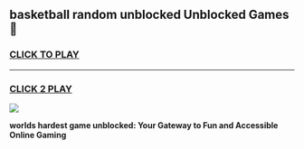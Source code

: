 
## basketball random unblocked Unblocked Games👋
<h3>
<a href="https://premium.freeplayer.one?title=basketball_random_unblocked&ref=16F">CLICK TO PLAY</a></h3>
<hr>

<h3>
<a href="https://premium.freeplayer.one?title=basketball_random_unblocked&ref=16F">CLICK 2 PLAY</a>
  
</h3>

<a href="https://premium.freeplayer.one?title=basketball_random_unblocked&ref=16F/"><img src="https://clearcache.store/games.png"></a>


**worlds hardest game unblocked: Your Gateway to Fun and Accessible Online Gaming**
